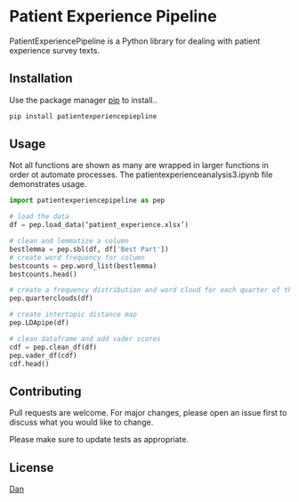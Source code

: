 # Patient Experience Pipeline

PatientExperiencePipeline is a Python library for dealing with patient experience survey texts.

## Installation

Use the package manager [pip](https://pip.pypa.io/en/stable/) to install..

```bash
pip install patientexperiencepiepline
```

## Usage

Not all functions are shown as many are wrapped in larger functions in order ot automate processes. The patientexperienceanalysis3.ipynb file demonstrates usage.

```python
import patientexperiencepipeline as pep

# load the data
df = pep.load_data(‘patient_experience.xlsx’)

# clean and lemmatize a column
bestlemma = pep.sbl(df, df['Best Part'])
# create word frequency for column
bestcounts = pep.word_list(bestlemma)
bestcounts.head()

# create a frequency distribution and word cloud for each quarter of the year.
pep.quarterclouds(df)

# create intertopic distance map
pep.LDApipe(df)

# clean dataframe and add vader scores
cdf = pep.clean_df(df)
pep.vader_df(cdf)
cdf.head()

```

## Contributing
Pull requests are welcome. For major changes, please open an issue first to discuss what you would like to change.

Please make sure to update tests as appropriate.

## License
[Dan](https://github.com/humdansfw/Repo1/blob/main/license)
